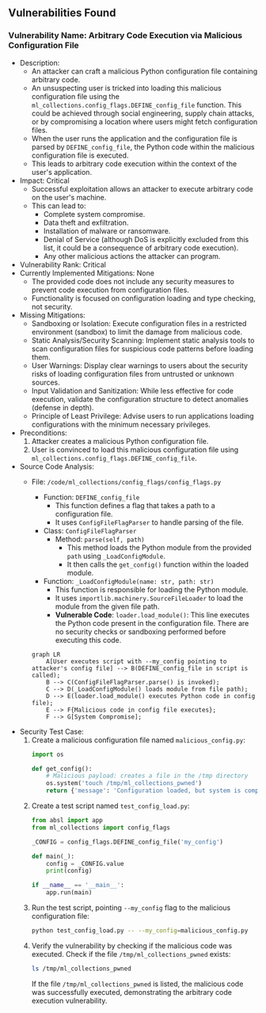 ## Vulnerabilities Found

### Vulnerability Name: Arbitrary Code Execution via Malicious Configuration File
- Description:
    - An attacker can craft a malicious Python configuration file containing arbitrary code.
    - An unsuspecting user is tricked into loading this malicious configuration file using the `ml_collections.config_flags.DEFINE_config_file` function. This could be achieved through social engineering, supply chain attacks, or by compromising a location where users might fetch configuration files.
    - When the user runs the application and the configuration file is parsed by `DEFINE_config_file`, the Python code within the malicious configuration file is executed.
    - This leads to arbitrary code execution within the context of the user's application.
- Impact: Critical
    - Successful exploitation allows an attacker to execute arbitrary code on the user's machine.
    - This can lead to:
        - Complete system compromise.
        - Data theft and exfiltration.
        - Installation of malware or ransomware.
        - Denial of Service (although DoS is explicitly excluded from this list, it could be a consequence of arbitrary code execution).
        - Any other malicious actions the attacker can program.
- Vulnerability Rank: Critical
- Currently Implemented Mitigations: None
    - The provided code does not include any security measures to prevent code execution from configuration files.
    - Functionality is focused on configuration loading and type checking, not security.
- Missing Mitigations:
    - Sandboxing or Isolation: Execute configuration files in a restricted environment (sandbox) to limit the damage from malicious code.
    - Static Analysis/Security Scanning: Implement static analysis tools to scan configuration files for suspicious code patterns before loading them.
    - User Warnings: Display clear warnings to users about the security risks of loading configuration files from untrusted or unknown sources.
    - Input Validation and Sanitization: While less effective for code execution, validate the configuration structure to detect anomalies (defense in depth).
    - Principle of Least Privilege: Advise users to run applications loading configurations with the minimum necessary privileges.
- Preconditions:
    1. Attacker creates a malicious Python configuration file.
    2. User is convinced to load this malicious configuration file using `ml_collections.config_flags.DEFINE_config_file`.
- Source Code Analysis:
    - File: `/code/ml_collections/config_flags/config_flags.py`
        - Function: `DEFINE_config_file`
            - This function defines a flag that takes a path to a configuration file.
            - It uses `ConfigFileFlagParser` to handle parsing of the file.
        - Class: `ConfigFileFlagParser`
            - Method: `parse(self, path)`
                - This method loads the Python module from the provided `path` using `_LoadConfigModule`.
                - It then calls the `get_config()` function within the loaded module.
        - Function: `_LoadConfigModule(name: str, path: str)`
            - This function is responsible for loading the Python module.
            - It uses `importlib.machinery.SourceFileLoader` to load the module from the given file path.
            - **Vulnerable Code**: `loader.load_module()`: This line executes the Python code present in the configuration file. There are no security checks or sandboxing performed before executing this code.

        ```mermaid
        graph LR
            A[User executes script with --my_config pointing to attacker's config file] --> B(DEFINE_config_file in script is called);
            B --> C(ConfigFileFlagParser.parse() is invoked);
            C --> D(_LoadConfigModule() loads module from file path);
            D --> E(loader.load_module() executes Python code in config file);
            E --> F{Malicious code in config file executes};
            F --> G[System Compromise];
        ```
- Security Test Case:
    1. Create a malicious configuration file named `malicious_config.py`:
        ```python
        import os

        def get_config():
            # Malicious payload: creates a file in the /tmp directory
            os.system('touch /tmp/ml_collections_pwned')
            return {'message': 'Configuration loaded, but system is compromised!'}
        ```
    2. Create a test script named `test_config_load.py`:
        ```python
        from absl import app
        from ml_collections import config_flags

        _CONFIG = config_flags.DEFINE_config_file('my_config')

        def main(_):
            config = _CONFIG.value
            print(config)

        if __name__ == '__main__':
            app.run(main)
        ```
    3. Run the test script, pointing `--my_config` flag to the malicious configuration file:
        ```bash
        python test_config_load.py -- --my_config=malicious_config.py
        ```
    4. Verify the vulnerability by checking if the malicious code was executed. Check if the file `/tmp/ml_collections_pwned` exists:
        ```bash
        ls /tmp/ml_collections_pwned
        ```
        If the file `/tmp/ml_collections_pwned` is listed, the malicious code was successfully executed, demonstrating the arbitrary code execution vulnerability.